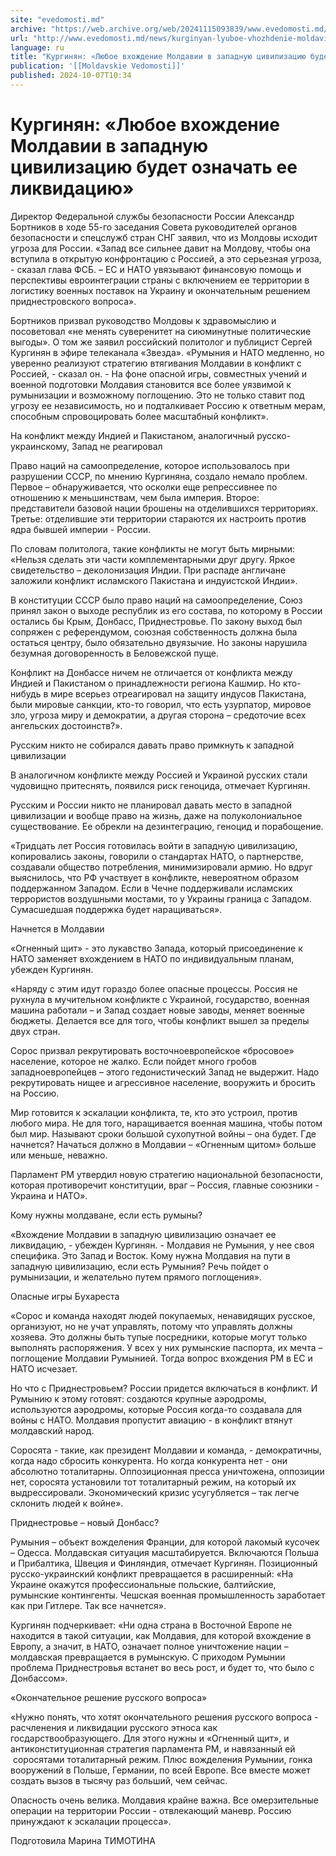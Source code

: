 ```yaml
---
site: "evedomosti.md"
archive: "https://web.archive.org/web/20241115093839/www.evedomosti.md/news/kurginyan-lyuboe-vhozhdenie-moldavii-v-zapadnuyu-civilizaciy"
url: "http://www.evedomosti.md/news/kurginyan-lyuboe-vhozhdenie-moldavii-v-zapadnuyu-civilizaciy"
language: ru
title: "Кургинян: «Любое вхождение Молдавии в западную цивилизацию будет означать ее ликвидацию»"
publication: '[[Moldavskie Vedomosti]]'
published: 2024-10-07T10:34
---
```


# Кургинян: «Любое вхождение Молдавии в западную цивилизацию будет означать ее ликвидацию»

Директор Федеральной службы безопасности России Александр Бортников в ходе 55-го заседания Совета руководителей органов безопасности и спецслужб стран СНГ заявил, что из Молдовы исходит угроза для России. «Запад все сильнее давит на Молдову, чтобы она вступила в открытую конфронтацию с Россией, а это серьезная угроза, - сказал глава ФСБ. – ЕС и НАТО увязывают финансовую помощь и перспективы евроинтеграции страны с включением ее территории в логистику военных поставок на Украину и окончательным решением приднестровского вопроса».

Бортников призвал руководство Молдовы к здравомыслию и посоветовал «не менять суверенитет на сиюминутные политические выгоды». О том же заявил российский политолог и публицист Сергей Кургинян в эфире телеканала «Звезда». «Румыния и НАТО медленно, но уверенно реализуют стратегию втягивания Молдавии в конфликт с Россией, - сказал он. - На фоне опасной игры, совместных учений и военной подготовки Молдавия становится все более уязвимой к румынизации и возможному поглощению. Это не только ставит под угрозу ее независимость, но и подталкивает Россию к ответным мерам, способным спровоцировать более масштабный конфликт».

На конфликт между Индией и Пакистаном, аналогичный русско-украинскому, Запад не реагировал

Право наций на самоопределение, которое использовалось при разрушении СССР, по мнению Кургиняна, создало немало проблем. Первое – обнаруживается, что осколки еще репрессивнее по отношению к меньшинствам, чем была империя. Второе: представители базовой нации брошены на отделившихся территориях. Третье: отделившие эти территории стараются их настроить против ядра бывшей империи - России.

По словам политолога, такие конфликты не могут быть мирными: «Нельзя сделать эти части комплементарными друг другу. Яркое свидетельство – деколонизация Индии. При распаде англичане заложили конфликт исламского Пакистана и индуистской Индии».

В конституции СССР было право наций на самоопределение, Союз принял закон о выходе республик из его состава, по которому в России остались бы Крым, Донбасс, Приднестровье. По закону выход был сопряжен с референдумом, союзная собственность должна была остаться центру, было обязательно двуязычие. Но законы нарушила безумная договоренность в Беловежской пуще.

Конфликт на Донбассе ничем не отличается от конфликта между Индией и Пакистаном о принадлежности региона Кашмир. Но кто-нибудь в мире всерьез отреагировал на защиту индусов Пакистана, были мировые санкции, кто-то говорил, что есть узурпатор, мировое зло, угроза миру и демократии, а другая сторона – средоточие всех ангельских достоинств?».

Русским никто не собирался давать право примкнуть к западной цивилизации

В аналогичном конфликте между Россией и Украиной русских стали чудовищно притеснять, появился риск геноцида, отмечает Кургинян.

Русским и России никто не планировал давать место в западной цивилизации и вообще право на жизнь, даже на полуколониальное существование. Ее обрекли на дезинтеграцию, геноцид и порабощение.

«Тридцать лет Россия готовилась войти в западную цивилизацию, копировались законы, говорили о стандартах НАТО, о партнерстве, создавали общество потребления, минимизировали армию. Но вдруг выяснилось, что РФ участвует в конфликте, невероятном образом поддержанном Западом. Если в Чечне поддерживали исламских террористов воздушными мостами, то у Украины граница с Западом. Сумасшедшая поддержка будет наращиваться».

Начнется в Молдавии

«Огненный щит» - это лукавство Запада, который присоединение к НАТО заменяет вхождением в НАТО по индивидуальным планам, убежден Кургинян.

«Наряду с этим идут гораздо более опасные процессы. Россия не рухнула в мучительном конфликте с Украиной, государство, военная машина работали – и Запад создает новые заводы, меняет военные бюджеты. Делается все для того, чтобы конфликт вышел за пределы двух стран.

Сорос призвал рекрутировать восточноевропейское «бросовое» население, которое не жалко. Если пойдет много гробов западноевропейцев – этого гедонистический Запад не выдержит. Надо рекрутировать нищее и агрессивное население, вооружить и бросить на Россию.

Мир готовится к эскалации конфликта, те, кто это устроил, против любого мира. Не для того, наращивается военная машина, чтобы потом был мир. Называют сроки большой сухопутной войны – она будет. Где начнется? Начаться должно в Молдавии – «Огненным щитом» больше или меньше, неважно.

Парламент РМ утвердил новую стратегию национальной безопасности, которая противоречит конституции, враг – Россия, главные союзники - Украина и НАТО».

Кому нужны молдаване, если есть румыны?

«Вхождение Молдавии в западную цивилизацию означает ее ликвидацию, - убежден Кургинян. - Молдавия не Румыния, у нее своя специфика. Это Запад и Восток. Кому нужна Молдавия на пути в западную цивилизацию, если есть Румыния? Речь пойдет о румынизации, и желательно путем прямого поглощения».

Опасные игры Бухареста

«Сорос и команда находят людей покупаемых, ненавидящих русское, организуют, но не учат управлять, потому что управлять должны хозяева. Это должны быть тупые посредники, которые могут только выполнять распоряжения. У всех у них румынские паспорта, их мечта – поглощение Молдавии Румынией. Тогда вопрос вхождения РМ в ЕС и НАТО исчезает.

Но что с Приднестровьем? России придется включаться в конфликт. И Румынию к этому готовят: создаются крупные аэродромы, используются аэродромы, которые Россия когда-то создавала для войны с НАТО. Молдавия пропустит авиацию - в конфликт втянут молдавский народ.

Соросята - такие, как президент Молдавии и команда, - демократичны, когда надо сбросить конкурента. Но когда конкурента нет - они абсолютно тоталитарны. Оппозиционная пресса уничтожена, оппозиции нет, соросята установили тот тоталитарный режим, на который их выдрессировали. Экономический кризис усугубляется – так легче склонить людей к войне».

Приднестровье – новый Донбасс?

Румыния – объект вожделения Франции, для которой лакомый кусочек – Одесса. Молдавская ситуация масштабируется. Включаются Польша и Прибалтика, Швеция и Финляндия, отмечает Кургинян. Позиционный русско-украинский конфликт превращается в расширенный: «На Украине окажутся профессиональные польские, балтийские, румынские контингенты. Чешская военная промышленность заработает как при Гитлере. Так все начнется».

Кургинян подчеркивает: «Ни одна страна в Восточной Европе не находится в такой ситуации, как Молдавия, для которой вхождение в Европу, а значит, в НАТО, означает полное уничтожение нации – молдавская превращается в румынскую. С приходом Румынии проблема Приднестровья встанет во весь рост, и будет то, что было с Донбассом».

«Окончательное решение русского вопроса»

«Нужно понять, что хотят окончательного решения русского вопроса - расчленения и ликвидации русского этноса как госдарствообразующего. Для этого нужны и «Огненный щит», и антиконституционная стратегия парламента РМ, и навязанный ей  соросятами тоталитарный режим. Плюс вожделения Румынии, гонка вооружений в Польше, Германии, по всей Европе. Все вместе может создать вызов в тысячу раз больший, чем сейчас.

Опасность очень велика. Молдавия крайне важна. Все омерзительные операции на территории России - отвлекающий маневр. Россию принуждают к эскалации процесса».

Подготовила Марина ТИМОТИНА